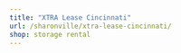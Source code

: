 ```yaml
---
title: "XTRA Lease Cincinnati"
url: /sharonville/xtra-lease-cincinnati/
shop: storage rental
---
```

